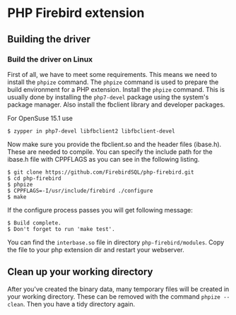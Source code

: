 # PHP Firebird extension

## Building the driver

### Build the driver on Linux
First of all, we have to meet some requirements. This means we need to install the `phpize` command. The `phpize` command is used to prepare the build environment for a PHP extension.
Install the `phpize` command. This is usually done by installing the `php7-devel` package using the system's package manager. Also install the fbclient library and developer packages.

For OpenSuse 15.1 use
```
$ zypper in php7-devel libfbclient2 libfbclient-devel
```

Now make sure you provide the fbclient.so and the header files (ibase.h). These are needed to compile. You can specify the include path for the ibase.h file with CPPFLAGS as you can see in the following listing.
```
$ git clone https://github.com/FirebirdSQL/php-firebird.git
$ cd php-firebird
$ phpize
$ CPPFLAGS=-I/usr/include/firebird ./configure
$ make
```
If the configure process passes you will get following message:
```
$ Build complete.
$ Don't forget to run 'make test'.
```
You can find the `interbase.so` file in directory `php-firebird/modules`. Copy the file to your php extension dir and restart your webserver.

## Clean up your working directory
After you've created the binary data, many temporary files will be created in your working directory. These can be removed with the command `phpize --clean`. Then you have a tidy directory again.
